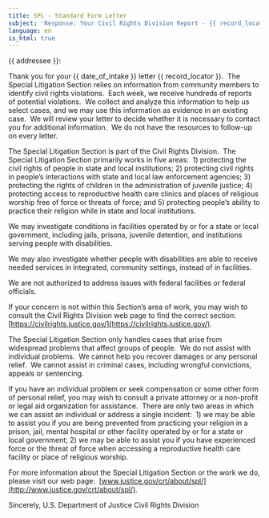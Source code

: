 ```yaml
---
title: SPL - Standard Form Letter
subject: 'Response: Your Civil Rights Division Report - {{ record_locator }} from the Special Litigation Section'
language: en
is_html: true
---
```


{{ addressee }}:

Thank you for your {{ date_of_intake }} letter {{ record_locator }}.  The Special Litigation Section relies on information from community members to identify civil rights violations.  Each week, we receive hundreds of reports of potential violations.  We collect and analyze this information to help us select cases, and we may use this information as evidence in an existing case.  We will review your letter to decide whether it is necessary to contact you for additional information.  We do not have the resources to follow-up on every letter.

The Special Litigation Section is part of the Civil Rights Division.  The Special Litigation Section primarily works in five areas:  1) protecting the civil rights of people in state and local institutions; 2) protecting civil rights in people’s interactions with state and local law enforcement agencies; 3) protecting the rights of children in the administration of juvenile justice; 4) protecting access to reproductive health care clinics and places of religious worship free of force or threats of force; and 5) protecting people’s ability to practice their religion while in state and local institutions.

We may investigate conditions in facilities operated by or for a state or local government, including jails, prisons, juvenile detention, and institutions serving people with disabilities.

We may also investigate whether people with disabilities are able to receive needed services in integrated, community settings, instead of in facilities.

We are not authorized to address issues with federal facilities or federal officials.

If your concern is not within this Section’s area of work, you may wish to consult the Civil Rights Division web page to find the correct section:  [https://civilrights.justice.gov/](https://civilrights.justice.gov/).

The Special Litigation Section only handles cases that arise from widespread problems that affect groups of people.  We do not assist with individual problems.  We cannot help you recover damages or any personal relief.  We cannot assist in criminal cases, including wrongful convictions, appeals or sentencing.

If you have an individual problem or seek compensation or some other form of personal relief, you may wish to consult a private attorney or a non-profit or legal aid organization for assistance.  There are only two areas in which we can assist an individual or address a single incident:  1) we may be able to assist you if you are being prevented from practicing your religion in a prison, jail, mental hospital or other facility operated by or for a state or local government; 2) we may be able to assist you if you have experienced force or the threat of force when accessing a reproductive health care facility or place of religious worship.

For more information about the Special Litigation Section or the work we do, please visit our web page:  [www.justice.gov/crt/about/spl/](http://www.justice.gov/crt/about/spl/).

Sincerely,
U.S. Department of Justice
Civil Rights Division
